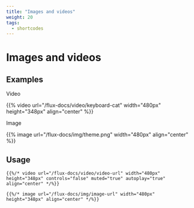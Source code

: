 ```yaml
---
title: "Images and videos"
weight: 20
tags:
  - shortcodes
---
```


# Images and videos

## Examples

Video

{{% video url="/flux-docs/video/keyboard-cat" width="480px" height="348px" align="center" %}}

Image

{{% image url="/flux-docs/img/theme.png" width="480px" align="center" %}}

## Usage

```
{{%/* video url="/flux-docs/video/video-url" width="480px" height="348px" controls="false" muted="true" autoplay="true" align="center" */%}}

{{%/* image url="/flux-docs/img/image-url" width="480px" height="348px" align="center" */%}}
```
